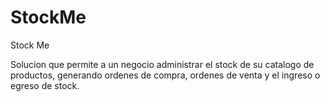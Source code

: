 # StockMe
Stock Me

Solucion que permite a un negocio administrar el stock de su catalogo de productos, generando ordenes de compra, ordenes de venta y el ingreso o egreso de stock.

